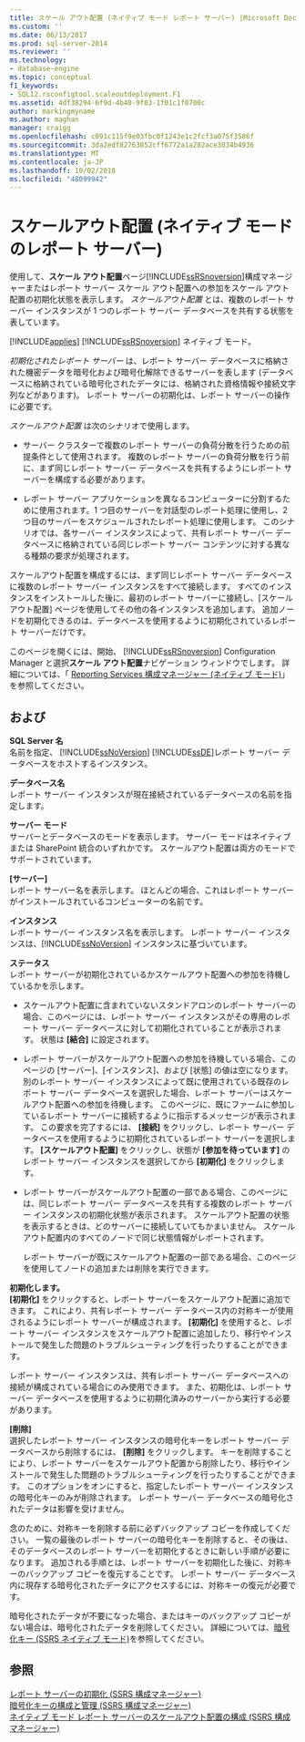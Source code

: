```yaml
---
title: スケール アウト配置 (ネイティブ モード レポート サーバー) |Microsoft Docs
ms.custom: ''
ms.date: 06/13/2017
ms.prod: sql-server-2014
ms.reviewer: ''
ms.technology:
- database-engine
ms.topic: conceptual
f1_keywords:
- SQL12.rsconfigtool.scaleoutdeployment.F1
ms.assetid: 4df38294-6f9d-4b40-9f03-1f01c1f0700c
author: markingmyname
ms.author: maghan
manager: craigg
ms.openlocfilehash: c091c115f9e03fbc0f1243e1c2fcf3a075f3586f
ms.sourcegitcommit: 3da2edf82763852cff6772a1a282ace3034b4936
ms.translationtype: MT
ms.contentlocale: ja-JP
ms.lasthandoff: 10/02/2018
ms.locfileid: "48099942"
---
```

# <a name="scale-out-deployment-native-mode-report-server"></a>スケールアウト配置 (ネイティブ モードのレポート サーバー)
  使用して、**スケール アウト配置**ページ[!INCLUDE[ssRSnoversion](../../includes/ssrsnoversion-md.md)]構成マネージャーまたはレポート サーバー スケール アウト配置への参加をスケール アウト配置の初期化状態を表示します。 *スケールアウト配置* とは、複数のレポート サーバー インスタンスが 1 つのレポート サーバー データベースを共有する状態を表しています。  
  
 [!INCLUDE[applies](../../includes/applies-md.md)] [!INCLUDE[ssRSnoversion](../../includes/ssrsnoversion-md.md)] ネイティブ モード。  
  
 *初期化されたレポート サーバー* は、レポート サーバー データベースに格納された機密データを暗号化および暗号化解除できるサーバーを表します (データベースに格納されている暗号化されたデータには、格納された資格情報や接続文字列などがあります)。 レポート サーバーの初期化は、レポート サーバーの操作に必要です。  
  
 *スケールアウト配置* は次のシナリオで使用します。  
  
-   サーバー クラスターで複数のレポート サーバーの負荷分散を行うための前提条件として使用されます。 複数のレポート サーバーの負荷分散を行う前に、まず同じレポート サーバー データベースを共有するようにレポート サーバーを構成する必要があります。  
  
-   レポート サーバー アプリケーションを異なるコンピューターに分割するために使用されます。1 つ目のサーバーを対話型のレポート処理に使用し、2 つ目のサーバーをスケジュールされたレポート処理に使用します。 このシナリオでは、各サーバー インスタンスによって、共有レポート サーバー データベースに格納されている同じレポート サーバー コンテンツに対する異なる種類の要求が処理されます。  
  
 スケールアウト配置を構成するには、まず同じレポート サーバー データベースに複数のレポート サーバー インスタンスをすべて接続します。 すべてのインスタンスをインストールした後に、最初のレポート サーバーに接続し、[スケールアウト配置] ページを使用してその他の各インスタンスを追加します。 追加ノードを初期化できるのは、データベースを使用するように初期化されているレポート サーバーだけです。  
  
 このページを開くには、開始、 [!INCLUDE[ssRSnoversion](../../includes/ssrsnoversion-md.md)] Configuration Manager と選択**スケール アウト配置**ナビゲーション ウィンドウでします。 詳細については、「 [Reporting Services 構成マネージャー &#40;ネイティブ モード&#41;](../../../2014/sql-server/install/reporting-services-configuration-manager-native-mode.md)」を参照してください。  
  
## <a name="options"></a>および  
 **SQL Server 名**  
 名前を指定、 [!INCLUDE[ssNoVersion](../../includes/ssnoversion-md.md)] [!INCLUDE[ssDE](../../includes/ssde-md.md)]レポート サーバー データベースをホストするインスタンス。  
  
 **データベース名**  
 レポート サーバー インスタンスが現在接続されているデータベースの名前を指定します。  
  
 **サーバー モード**  
 サーバーとデータベースのモードを表示します。 サーバー モードはネイティブまたは SharePoint 統合のいずれかです。 スケールアウト配置は両方のモードでサポートされています。  
  
 **[サーバー]**  
 レポート サーバー名を表示します。 ほとんどの場合、これはレポート サーバーがインストールされているコンピューターの名前です。  
  
 **インスタンス**  
 レポート サーバー インスタンス名を表示します。 レポート サーバー インスタンスは、[!INCLUDE[ssNoVersion](../../includes/ssnoversion-md.md)] インスタンスに基づいています。  
  
 **ステータス**  
 レポート サーバーが初期化されているかスケールアウト配置への参加を待機しているかを示します。  
  
-   スケールアウト配置に含まれていないスタンドアロンのレポート サーバーの場合、このページには、レポート サーバー インスタンスがその専用のレポート サーバー データベースに対して初期化されていることが表示されます。 状態は **[結合]** に設定されます。  
  
-   レポート サーバーがスケールアウト配置への参加を待機している場合、このページの [サーバー]、[インスタンス]、および [状態] の値は空になります。 別のレポート サーバー インスタンスによって既に使用されている既存のレポート サーバー データベースを選択した場合、レポート サーバーはスケールアウト配置への参加を待機します。 このページに、既にファームに参加しているレポート サーバーに接続するように指示するメッセージが表示されます。 この要求を完了するには、 **[接続]** をクリックし、レポート サーバー データベースを使用するように初期化されているレポート サーバーを選択します。 **[スケールアウト配置]** をクリックし、状態が **[参加を待っています]** のレポート サーバー インスタンスを選択してから **[初期化]** をクリックします。  
  
-   レポート サーバーがスケールアウト配置の一部である場合、このページには、同じレポート サーバー データベースを共有する複数のレポート サーバー インスタンスの初期化状態が表示されます。 スケールアウト配置の状態を表示するときは、どのサーバーに接続していてもかまいません。 スケールアウト配置内のすべてのノードで同じ状態情報がレポートされます。  
  
     レポート サーバーが既にスケールアウト配置の一部である場合、このページを使用してノードの追加または削除を実行できます。  
  
 **初期化します。**  
 **[初期化]** をクリックすると、レポート サーバーをスケールアウト配置に追加できます。 これにより、共有レポート サーバー データベース内の対称キーが使用されるようにレポート サーバーが構成されます。 **[初期化]** を使用すると、レポート サーバー インスタンスをスケールアウト配置に追加したり、移行やインストールで発生した問題のトラブルシューティングを行ったりすることができます。  
  
 レポート サーバー インスタンスは、共有レポート サーバー データベースへの接続が構成されている場合にのみ使用できます。 また、初期化は、レポート サーバー データベースを使用するように初期化済みのサーバーから実行する必要があります。  
  
 **[削除]**  
 選択したレポート サーバー インスタンスの暗号化キーをレポート サーバー データベースから削除するには、 **[削除]** をクリックします。 キーを削除することにより、レポート サーバーをスケールアウト配置から削除したり、移行やインストールで発生した問題のトラブルシューティングを行ったりすることができます。 このオプションをオンにすると、指定したレポート サーバー インスタンスの暗号化キーのみが削除されます。 レポート サーバー データベースの暗号化されたデータは影響を受けません。  
  
 念のために、対称キーを削除する前に必ずバックアップ コピーを作成してください。 一覧の最後のレポート サーバーの暗号化キーを削除すると、その後は、そのデータベースのレポート サーバーを初期化するときに新しい手順が必要になります。 追加される手順とは、レポート サーバーを初期化した後に、対称キーのバックアップ コピーを復元することです。 レポート サーバー データベース内に現存する暗号化されたデータにアクセスするには、対称キーの復元が必要です。  
  
 暗号化されたデータが不要になった場合、またはキーのバックアップ コピーがない場合は、暗号化されたデータを削除してください。 詳細については、[暗号化キー &#40;SSRS ネイティブ モード&#41;](../../../2014/sql-server/install/encryption-keys-ssrs-native-mode.md)を参照してください。  
  
## <a name="see-also"></a>参照  
 [レポート サーバーの初期化 &#40;SSRS 構成マネージャー&#41;](../../reporting-services/install-windows/ssrs-encryption-keys-initialize-a-report-server.md)   
 [暗号化キーの構成と管理 &#40;SSRS 構成マネージャー&#41;](../../reporting-services/install-windows/ssrs-encryption-keys-manage-encryption-keys.md)   
 [ネイティブ モード レポート サーバーのスケールアウト配置の構成 (SSRS 構成マネージャー)](../../reporting-services/install-windows/configure-a-native-mode-report-server-scale-out-deployment.md)  
  
  
